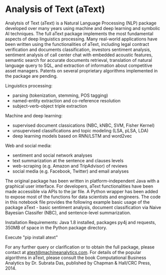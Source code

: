 # Analysis of Text (aText)

Analytsis of Text (aText) is a Natural Language Processing (NLP) package developed over many years using machine and deep learning and symbolic AI techniques. The full aText package implements the most fundamental aspects of deep linguistics processing. Many real-world applications have been written using the functionalities of aText, including legal contract verification and documents classification, investors sentiment analysis, sentiment analysis of call center chat with embedded acoustic features, semantic search for accurate documents retrieval, translation of natural language query to SQL, and extraction of information about competitive asset managers. Patents on several proprietary algorithms implemented in the package are pending.

Linguistics processing:
- parsing (tokenization, stemming, POS tagging)
- named-entity extraction and co-reference resolution
- subject-verb-object triple extraction

Machine and deep learning:
- supervised document classications (NBC, kNBC, SVM, Fisher Kernel)
- unsupervised classifications and topic modeling (LSA, pLSA, LDA)
- deep learning models based on RNN/LSTM and word2vec

Web and social media:
- sentiment and social network analyses
- text summarization at the sentence and clauses levels
- web-scraping (e.g. Amazon and TripAdvisor) of reviews
- social media (e.g. Facebook, Twitter) and email analyses

The original package has been written in platform-independent Java with a graphical user interface. For developers, aText functionalities have been made accessible via APIs to the jar file. A Python wrapper has been added to expose most of the functions for data scientists and engineers. The code in this notebook file provides the following example basic usage of the package aText - basic sentiment analysis, document classification via Naive Bayesian Classifer (NBC), and sentence-level summarization.

Installation Requirements: Java 1.8 installed, packages py4j and requests, 350MB of space in the Python package directory.

Execute "pip install atext"

For any further query or clarification or to obtain the full package, please contact at atext@machineanalytics.com. For details of the popular algorithms in aText, please consult the book Computational Business Analytics by Dr. Subrata Das, published by Chapman & Hall/CRC Press, 2014.
